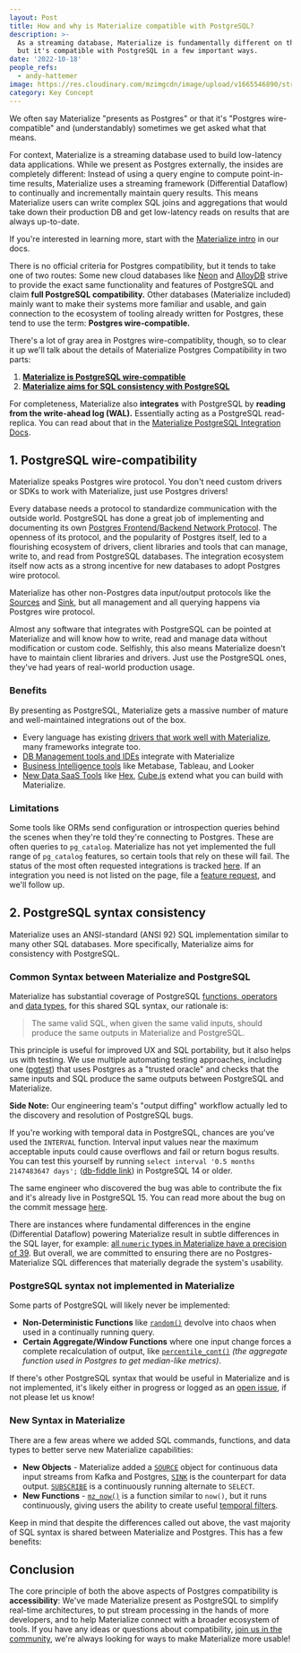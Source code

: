```yaml
---
layout: Post
title: How and why is Materialize compatible with PostgreSQL?
description: >-
  As a streaming database, Materialize is fundamentally different on the inside,
  but it's compatible with PostgreSQL in a few important ways.
date: '2022-10-18'
people_refs:
  - andy-hattemer
image: https://res.cloudinary.com/mzimgcdn/image/upload/v1665546890/streaming-tail.webp
category: Key Concept
---
```


We often say Materialize "presents as Postgres" or that it's "Postgres wire-compatible" and (understandably) sometimes we get asked what that means.

<!-- :::note{.attention} -->
For context, Materialize is a streaming database used to build low-latency data applications.
While we present as Postgres externally, the insides are completely different:
Instead of using a query engine to compute point-in-time results, Materialize uses a streaming framework (Differential Dataflow) to continually and incrementally maintain query results. This means Materialize users can write complex SQL joins and aggregations that would take down their production DB and get low-latency reads on results that are always up-to-date.

If you're interested in learning more, start with the [Materialize intro](https://materialize.com/docs/overview/) in our docs.
<!-- ::: -->

There is no official criteria for Postgres compatibility, but it tends to take one of two routes:
Some new cloud databases like [Neon](https://neon.tech) and [AlloyDB](https://cloud.google.com/alloydb) strive to provide the exact same functionality and features of PostgreSQL and claim **full PostgreSQL compatibility.** Other databases (Materialize included) mainly want to make their systems more familiar and usable, and gain connection to the ecosystem of tooling already written for Postgres, these tend to use the term: **Postgres wire-compatible.**

There's a lot of gray area in Postgres wire-compatiblity, though, so to clear it up we'll talk about the details of Materialize Postgres Compatibility in two parts:

1. [**Materialize is PostgreSQL wire-compatible**](#1-postgresql-wire-compatibility)
2. [**Materialize aims for SQL consistency with PostgreSQL**](#2-postgresql-syntax-consistency)

<!-- :::note{.info} -->
For completeness, Materialize also **integrates** with PostgreSQL by **reading from the write-ahead log (WAL).** Essentially acting as a PostgreSQL read-replica. You can read about that in the [Materialize PostgreSQL Integration Docs](https://materialize.com/docs/integrations/cdc-postgres/).
<!-- ::: -->

## 1. PostgreSQL wire-compatibility

Materialize speaks Postgres wire protocol. You don't need custom drivers or SDKs to work with Materialize, just use Postgres drivers!

<!-- ![Materialize communicates via the Postgres wire protocol](/images/postgres-compatibility-wire-protocol.svg) -->

Every database needs a protocol to standardize communication with the outside world.
PostgreSQL has done a great job of implementing and documenting its own [Postgres Frontend/Backend Network Protocol](https://www.postgresql.org/docs/current/protocol.html).
The openness of its protocol, and the popularity of Postgres itself, led to a flourishing ecosystem of drivers, client libraries and tools that can manage, write to, and read from PostgreSQL databases.
The integration ecosystem itself now acts as a strong incentive for new databases to adopt Postgres wire protocol.

Materialize has other non-Postgres data input/output protocols like the [Sources](https://materialize.com/docs/overview/key-concepts/#sources) and [Sink](https://materialize.com/docs/overview/key-concepts/#sinks), but all management and all querying happens via Postgres wire protocol.

Almost any software that integrates with PostgreSQL can be pointed at Materialize and will know how to write, read and manage data without modification or custom code. Selfishly, this also means Materialize doesn't have to maintain client libraries and drivers. Just use the PostgreSQL ones, they've had years of real-world production usage.

### Benefits

By presenting as PostgreSQL, Materialize gets a massive number of mature and well-maintained integrations out of the box.

- Every language has existing [drivers that work well with Materialize](https://materialize.com/docs/integrations/#libraries-and-drivers), many frameworks integrate too.
- [DB Management tools and IDEs](https://materialize.com/docs/integrations/#database-management-tools) integrate with Materialize
- [Business Intelligence tools](https://materialize.com/docs/integrations/#business-intelligence-bi) like Metabase, Tableau, and Looker
- [New Data SaaS Tools](https://materialize.com/docs/integrations/#data-collaboration) like [Hex](https://hex.tech), [Cube.js](https://cube.dev) extend what you can build with Materialize.

### Limitations

Some tools like ORMs send configuration or introspection queries behind the scenes when they're told they're connecting to Postgres.
These are often queries to `pg_catalog`.
Materialize has not yet implemented the full range of `pg_catalog` features, so certain tools that rely on these will fail.
The status of the most often requested integrations is tracked [here](https://materialize.com/docs/integrations/).
If an integration you need is not listed on the page, file a [feature request](https://github.com/MaterializeInc/materialize/issues/new?assignees=&labels=A-integration&template=02-feature.yml), and we'll follow up.

## 2. PostgreSQL syntax consistency

Materialize uses an ANSI-standard (ANSI 92) SQL implementation similar to many other SQL databases.
More specifically, Materialize aims for consistency with PostgreSQL.

### Common Syntax between Materialize and PostgreSQL

Materialize has substantial coverage of PostgreSQL [functions, operators](https://materialize.com/docs/sql/functions/) and [data types](https://materialize.com/docs/sql/types/), for this shared SQL syntax, our rationale is:

> The same valid SQL, when given the same valid inputs, should produce the same outputs in Materialize and PostgreSQL.

This principle is useful for improved UX and SQL portability, but it also helps us with testing.
We use multiple automating testing approaches, including one ([pgtest](https://github.com/MaterializeInc/materialize/blob/main/doc/developer/guide-testing.md#pgtest)) that uses Postgres as a "trusted oracle" and checks that the same inputs and SQL produce the same outputs between PostgreSQL and Materialize.

<!-- :::note{.success} -->
**Side Note:** Our engineering team's "output diffing" workflow actually led to the discovery and resolution of PostgreSQL bugs.

If you're working with temporal data in PostgreSQL, chances are you've used the `INTERVAL` function.
Interval input values near the maximum acceptable inputs could cause overflows and fail or return bogus results.
You can test this yourself by running `select interval '0.5 months 2147483647 days';` ([db-fiddle link](https://www.db-fiddle.com/f/ijT76fsmL99bHvXxhAtf7j/0)) in PostgreSQL 14 or older.

The same engineer who discovered the bug was able to contribute the fix and it's already live in PostgreSQL 15.
You can read more about the bug on the commit message [here](https://git.postgresql.org/gitweb/?p=postgresql.git;a=commit;h=e39f9904671082c5ad3a2c5acbdbd028fa93bf35).
<!-- ::: -->

There are instances where fundamental differences in the engine (Differential Dataflow) powering Materialize result in subtle differences in the SQL layer, for example: [ all `numeric` types in Materialize have a precision of 39](https://materialize.com/docs/sql/types/numeric/#scale). But overall, we are committed to ensuring there are no Postgres-Materialize SQL differences that materially degrade the system's usability.

### PostgreSQL syntax not implemented in Materialize

Some parts of PostgreSQL will likely never be implemented:

- **Non-Deterministic Functions** like [`random()`](https://www.postgresql.org/docs/current/functions-math.html#FUNCTIONS-MATH-RANDOM-TABLE) devolve into chaos when used in a continually running query.
- **Certain Aggregate/Window Functions** where one input change forces a complete recalculation of output, like [`percentile_cont()`](<https://www.postgresql.org/docs/9.4/functions-aggregate.html#:~:text=percentile_cont(fraction)%20WITHIN%20GROUP%20(ORDER%20BY%20sort_expression)>) _(the aggregate function used in Postgres to get median-like metrics)_.

If there's other PostgreSQL syntax that would be useful in Materialize and is not implemented, it's likely either in progress or logged as an [open issue](https://github.com/MaterializeInc/materialize/issues?q=is%3Aopen+is%3Aissue+label%3AA-sql+label%3AC-feature), if not please let us know!

### New Syntax in Materialize

There are a few areas where we added SQL commands, functions, and data types to better serve new Materialize capabilities:

- **New Objects** - Materialize added a [`SOURCE`](https://materialize.com/docs/overview/key-concepts/#sources) object for continuous data input streams from Kafka and Postgres, [`SINK`](https://materialize.com/docs/overview/key-concepts/#sinks) is the counterpart for data output. [`SUBSCRIBE`](https://materialize.com/docs/sql/subscribe/) is a continuously running alternate to `SELECT`.
- **New Functions** - [`mz_now()`](https://materialize.com/docs/sql/functions/now_and_mz_logical_timestamp/) is a function similar to `now()`, but it runs continuously, giving users the ability to create useful [temporal filters](https://materialize.com/docs/sql/patterns/temporal-filters/).

Keep in mind that despite the differences called out above, the vast majority of SQL syntax is shared between Materialize and Postgres. This has a few benefits:

<!-- - **SQL portability** - Existing SQL queries and patterns can be ported to Materialize without rewrites, and without concern of unexpected changes in computations.
- **Familiarity/Maintainability** - How many variations of SQL can people really be expected to hold in their head? By replicating PostgreSQL syntax, if you know how to parse a date in PostgreSQL, you know how to parse a date in Materialize.
- **Reliability** - reduce the incidence of incorrect computation by using PostgreSQL as a "trusted oracle" -->

## Conclusion

The core principle of both the above aspects of Postgres compatibility is **accessibility**: We've made Materialize present as PostgreSQL to simplify real-time architectures, to put stream processing in the hands of more developers, and to help Materialize connect with a broader ecosystem of tools. If you have any ideas or questions about compatibility, [join us in the community](https://materialize.com/s/chat), we're always looking for ways to make Materialize more usable!
